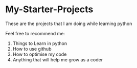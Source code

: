# My-Starter-Projects

These are the projects that I am doing while learning python

Feel free to recommend me:
1. Things to Learn in python
2. How to use github
3. How to optimise my code
4. Anything that will help me grow as a coder
